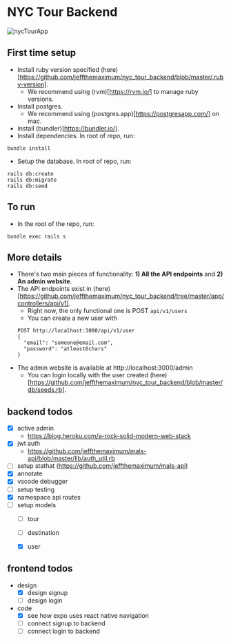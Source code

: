 # NYC Tour Backend

![nycTourApp](https://nyc-tour-app.s3.us-east-2.amazonaws.com/pigeon.gif)

## First time setup
- Install ruby version specified (here)[https://github.com/jeffthemaximum/nyc_tour_backend/blob/master/.ruby-version].
  - We recommend using (rvm)[https://rvm.io/] to manage ruby versions.
- Install postgres.
  - We recommend using (postgres.app)[https://postgresapp.com/] on mac.
- Install (bundler)[https://bundler.io/].
- Install dependencies. In root of repo, run:
```
bundle install
```
- Setup the database. In root of repo, run:
```
rails db:create
rails db:migrate
rails db:seed
```

## To run
- In the root of the repo, run:
```
bundle exec rails s
```

## More details
- There's two main pieces of functionality: **1) All the API endpoints** and **2) An admin website**.
- The API endpoints exist in (here)[https://github.com/jeffthemaximum/nyc_tour_backend/tree/master/app/controllers/api/v1].
  - Right now, the only functional one is POST `api/v1/users`
  - You can create a new user with
  ```
  POST http://localhost:3000/api/v1/user
  {
    "email": "someone@email.com",
    "password": "atleast6chars"
  }
  ```
- The admin website is available at http://localhost:3000/admin
  - You can login locally with the user created (here)[https://github.com/jeffthemaximum/nyc_tour_backend/blob/master/db/seeds.rb].

## backend todos
- [X] active admin
  - https://blog.heroku.com/a-rock-solid-modern-web-stack
- [X] jwt auth
  - https://github.com/jeffthemaximum/mals-api/blob/master/lib/auth_util.rb
- [ ] setup stathat (https://github.com/jeffthemaximum/mals-api)
- [X] annotate
- [X] vscode debugger
- [ ] setup testing
- [X] namespace api routes
- [ ] setup models
  - [ ] tour
  - [ ] destination
  - [X] user


## frontend todos
- design
  - [X] design signup
  - [ ] design login
- code
  - [X] see how expo uses react native navigation
  - [ ] connect signup to backend
  - [ ] connect login to backend
